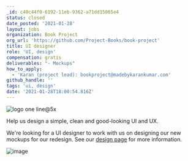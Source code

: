```yaml
---
_id: c40c44f0-6192-11eb-9362-a71dd15065e4
status: closed
date_posted: '2021-01-28'
layout: jobs
organization: Book Project
org_url: 'https://github.com/Project-Books/book-project'
title: UI designer
role: 'UI, design'
compensation: gratis
deliverables: "- Mockups"
how_to_apply:
  - 'Karan (project lead): bookproject@madebykarankumar.com'
github_handle: ''
tags: 'ui, design'
date: '2021-01-28T18:00:54.816Z'
---
```


![logo one line@5x](https://user-images.githubusercontent.com/11173328/119092775-c1dd2d80-ba06-11eb-910c-2ddef42d60a5.png)

Help us design a simple, clean and good-looking UI and UX.

We're looking for a UI designer to work with us on designing our new mockups for our redesign. See our [design page](https://project-books.github.io/docs/design/join-design-team/) for more information.

![image](https://user-images.githubusercontent.com/11173328/112493885-739b0d80-8d7a-11eb-85a1-b4c500dc61ab.png)
